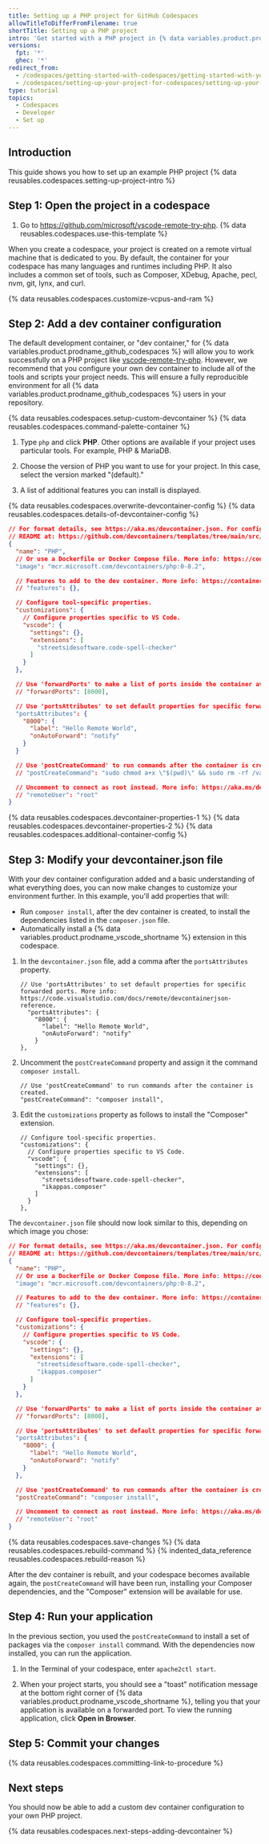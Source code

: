 ```yaml
---
title: Setting up a PHP project for GitHub Codespaces
allowTitleToDifferFromFilename: true
shortTitle: Setting up a PHP project
intro: 'Get started with a PHP project in {% data variables.product.prodname_github_codespaces %} by creating a custom dev container configuration.'
versions:
  fpt: '*'
  ghec: '*'
redirect_from:
  - /codespaces/getting-started-with-codespaces/getting-started-with-your-php-project-in-codespaces
  - /codespaces/setting-up-your-project-for-codespaces/setting-up-your-php-project-for-codespaces
type: tutorial
topics:
  - Codespaces
  - Developer
  - Set up
---
```


## Introduction

This guide shows you how to set up an example PHP project {% data reusables.codespaces.setting-up-project-intro %}

## Step 1: Open the project in a codespace

1. Go to https://github.com/microsoft/vscode-remote-try-php.
{% data reusables.codespaces.use-this-template %}

When you create a codespace, your project is created on a remote virtual machine that is dedicated to you. By default, the container for your codespace has many languages and runtimes including PHP. It also includes a common set of tools, such as Composer, XDebug, Apache, pecl, nvm, git, lynx, and curl.

{% data reusables.codespaces.customize-vcpus-and-ram %}

## Step 2: Add a dev container configuration

The default development container, or "dev container," for {% data variables.product.prodname_github_codespaces %} will allow you to work successfully on a PHP project like [vscode-remote-try-php](https://github.com/microsoft/vscode-remote-try-php). However, we recommend that you configure your own dev container to include all of the tools and scripts your project needs. This will ensure a fully reproducible environment for all {% data variables.product.prodname_github_codespaces %} users in your repository.

{% data reusables.codespaces.setup-custom-devcontainer %}
{% data reusables.codespaces.command-palette-container %}
1. Type `php` and click **PHP**. Other options are available if your project uses particular tools. For example, PHP & MariaDB.

   <!-- ![Screenshot of the "Add Dev Container Configuration Files" dropdown, showing "PHP & MariaDB" option.](/assets/images/help/codespaces/add-php-devcontainer-config.png) -->

1. Choose the version of PHP you want to use for your project. In this case, select the version marked "(default)."

   <!-- ![Screenshot of the "Add Dev Container Configuration Files" dropdown, showing a variety of PHP versions, including "8.2 (default)."](/assets/images/help/codespaces/add-php-version.png) -->

1. A list of additional features you can install is displayed. <!-- We'll install JSHint, a code quality tool for detecting errors in JavaScript code. To install this tool, type `js`, select `JSHint (via npm)`, then click **OK**. -->

   <!-- ![Screenshot of the "Add Dev Container Configuration Files" dropdown, showing "js" in the text box and "JSHint (via npm)" in the dropdown list.](/assets/images/help/codespaces/add-jshint-config.png) -->

{% data reusables.codespaces.overwrite-devcontainer-config %}
{% data reusables.codespaces.details-of-devcontainer-config %}

```json
// For format details, see https://aka.ms/devcontainer.json. For config options, see the
// README at: https://github.com/devcontainers/templates/tree/main/src/php
{
  "name": "PHP",
  // Or use a Dockerfile or Docker Compose file. More info: https://containers.dev/guide/dockerfile
  "image": "mcr.microsoft.com/devcontainers/php:0-8.2",

  // Features to add to the dev container. More info: https://containers.dev/features.
  // "features": {},

  // Configure tool-specific properties.
  "customizations": {
    // Configure properties specific to VS Code.
    "vscode": {
      "settings": {},
      "extensions": [
        "streetsidesoftware.code-spell-checker"
      ]
    }
  },

  // Use 'forwardPorts' to make a list of ports inside the container available locally.
  // "forwardPorts": [8000],

  // Use 'portsAttributes' to set default properties for specific forwarded ports. More info: https://code.visualstudio.com/docs/remote/devcontainerjson-reference.
  "portsAttributes": {
    "8000": {
      "label": "Hello Remote World",
      "onAutoForward": "notify"
    }
  }

  // Use 'postCreateCommand' to run commands after the container is created.
  // "postCreateCommand": "sudo chmod a+x \"$(pwd)\" && sudo rm -rf /var/www/html && sudo ln -s \"$(pwd)\" /var/www/html",

  // Uncomment to connect as root instead. More info: https://aka.ms/dev-containers-non-root.
  // "remoteUser": "root"
}
```

{% data reusables.codespaces.devcontainer-properties-1 %}
{% data reusables.codespaces.devcontainer-properties-2 %}
{% data reusables.codespaces.additional-container-config %}

## Step 3: Modify your devcontainer.json file

With your dev container configuration added and a basic understanding of what everything does, you can now make changes to customize your environment further. In this example, you'll add properties that will:
* Run `composer install`, after the dev container is created, to install the dependencies listed in the `composer.json` file.
* Automatically install a {% data variables.product.prodname_vscode_shortname %} extension in this codespace.

1. In the `devcontainer.json` file, add a comma after the `portsAttributes` property.

   ```json{:copy}
   // Use 'portsAttributes' to set default properties for specific forwarded ports. More info: https://code.visualstudio.com/docs/remote/devcontainerjson-reference.
     "portsAttributes": {
       "8000": {
         "label": "Hello Remote World",
         "onAutoForward": "notify"
       }
   },
   ```

1. Uncomment the `postCreateCommand` property and assign it the command `composer install`.

   ```json{:copy}
   // Use 'postCreateCommand' to run commands after the container is created.
   "postCreateCommand": "composer install",
   ```

1. Edit the `customizations` property as follows to install the "Composer" extension.

   ```json{:copy}
   // Configure tool-specific properties.
   "customizations": {
     // Configure properties specific to VS Code.
     "vscode": {
       "settings": {},
       "extensions": [
         "streetsidesoftware.code-spell-checker",
         "ikappas.composer"
       ]
     }
   },
   ```

  The `devcontainer.json` file should now look similar to this, depending on which image you chose:

   ```json
   // For format details, see https://aka.ms/devcontainer.json. For config options, see the
   // README at: https://github.com/devcontainers/templates/tree/main/src/php
   {
     "name": "PHP",
     // Or use a Dockerfile or Docker Compose file. More info: https://containers.dev/guide/dockerfile
     "image": "mcr.microsoft.com/devcontainers/php:0-8.2",

     // Features to add to the dev container. More info: https://containers.dev/features.
     // "features": {},

     // Configure tool-specific properties.
     "customizations": {
       // Configure properties specific to VS Code.
       "vscode": {
         "settings": {},
         "extensions": [
           "streetsidesoftware.code-spell-checker",
           "ikappas.composer"
         ]
       }
     },

     // Use 'forwardPorts' to make a list of ports inside the container available locally.
     // "forwardPorts": [8000],

     // Use 'portsAttributes' to set default properties for specific forwarded ports. More info: https://code.visualstudio.com/docs/remote/devcontainerjson-reference.
     "portsAttributes": {
       "8000": {
         "label": "Hello Remote World",
         "onAutoForward": "notify"
       }
     },

     // Use 'postCreateCommand' to run commands after the container is created.
     "postCreateCommand": "composer install",

     // Uncomment to connect as root instead. More info: https://aka.ms/dev-containers-non-root.
     // "remoteUser": "root"
   }
   ```

{% data reusables.codespaces.save-changes %}
{% data reusables.codespaces.rebuild-command %}
{% indented_data_reference reusables.codespaces.rebuild-reason %}

   After the dev container is rebuilt, and your codespace becomes available again, the `postCreateCommand` will have been run, installing your Composer dependencies, and the "Composer" extension will be available for use.

## Step 4: Run your application

In the previous section, you used the `postCreateCommand` to install a set of packages via the `composer install` command. With the dependencies now installed, you can run the application.

1. In the Terminal of your codespace, enter `apache2ctl start`.

   <!-- ![Screenshot of running "npm start" in the Terminal. The final output reads "Running on http://0.0.0.0:3000."](/assets/images/help/codespaces/codespaces-npmstart.png) -->

1. When your project starts, you should see a "toast" notification message at the bottom right corner of {% data variables.product.prodname_vscode_shortname %}, telling you that your application is available on a forwarded port. To view the running application, click **Open in Browser**.

   <!-- ![Screenshot of the port forwarding message, reading "Your application running on port 3000 is available." The "Open in Browser" button is also shown.](/assets/images/help/codespaces/codespaces-port3000-toast.png) -->

## Step 5: Commit your changes

{% data reusables.codespaces.committing-link-to-procedure %}

## Next steps

You should now be able to add a custom dev container configuration to your own PHP project.

{% data reusables.codespaces.next-steps-adding-devcontainer %}
